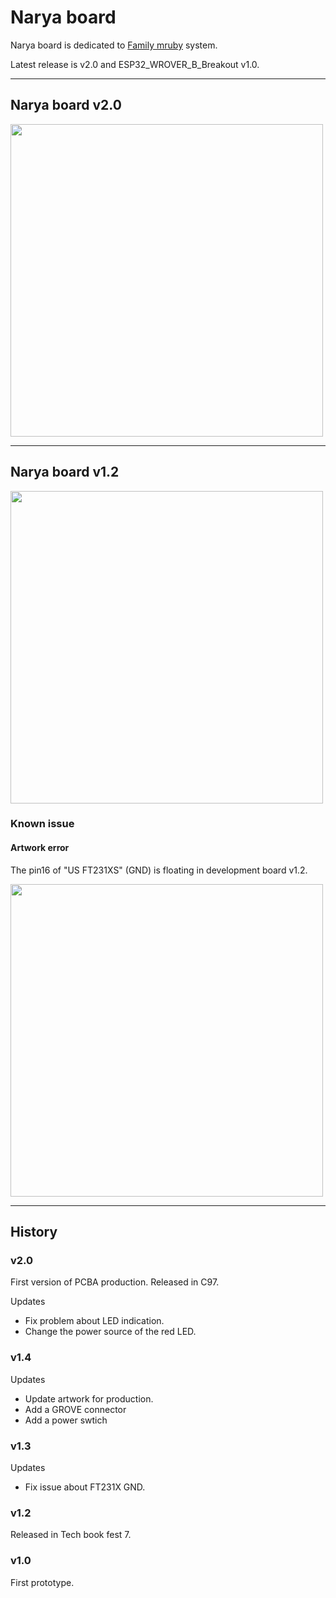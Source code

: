 # Narya board

Narya board is dedicated to [Family mruby](https://github.com/kishima/family_mruby) system.

Latest release is v2.0 and ESP32_WROVER_B_Breakout v1.0.

---

## Narya board v2.0

<img src="https://github.com/kishima/narya_board/blob/master/release/v2.0/image/Narya2.0.jpg" width=500>

---

## Narya board v1.2

<img src="https://github.com/kishima/narya_board/blob/master/dev_board/dev_v1.2/image/board_image.jpg" width=500>

### Known issue

#### Artwork error

The pin16 of "US FT231XS" (GND) is floating in development board v1.2.

<img src="https://github.com/kishima/narya_board/blob/master/dev_board/dev_v1.2/image/artwork_mistake.png" width=500>

---

## History

### v2.0

First version of PCBA production. Released in C97.

Updates

* Fix problem about LED indication.
* Change the power source of the red LED.

### v1.4

Updates

* Update artwork for production.
* Add a GROVE connector
* Add a power swtich

### v1.3

Updates

* Fix issue about FT231X GND.

### v1.2

Released in Tech book fest 7.

### v1.0

First prototype.
